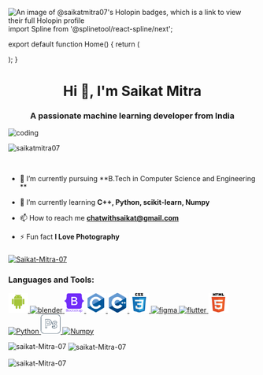 <script type="module" src="https://unpkg.com/@splinetool/viewer@1.9.28/build/spline-viewer.js"></script>
<spline-viewer url="https://prod.spline.design/hIP232HO5bcSS1IN/scene.splinecode"></spline-viewer>
![An image of @saikatmitra07's Holopin badges, which is a link to view their full Holopin profile](https://holopin.me/saikatmitra07)
import Spline from '@splinetool/react-spline/next';

export default function Home() {
  return (
    <main>
      <Spline
        scene="https://prod.spline.design/hIP232HO5bcSS1IN/scene.splinecode" 
      />
    </main>
  );
}

<h1 align="center">Hi 👋, I'm Saikat Mitra</h1>
<h3 align="center">A passionate machine learning developer from India</h3>
<img aling="right" alt="coding" widht="400" src="https://miro.medium.com/v2/resize:fit:1400/0*M50IPKZz58Fyy178.gif">

<p align="left"> <img src="https://komarev.com/ghpvc/?username=saikatmitra07&label=Profile%20views&color=0e75b6&style=flat" alt="saikatmitra07" /> </p>

<p align="left"> <a href="https://twitter.com/" target="blank"><img src="https://img.shields.io/twitter/follow/?logo=twitter&style=for-the-badge" alt="" /></a> </p>

- 🔭 I’m currently pursuing **B.Tech in Computer Science and Engineering **

- 🌱 I’m currently learning **C++, Python, scikit-learn, Numpy**

- 📫 How to reach me **chatwithsaikat@gmail.com**

- ⚡ Fun fact **I Love Photography**

<h3 align="left"> </h3>
<p align="left"> <a href="https://github.com/ryo-ma/github-profile-trophy"><img src="https://github-profile-trophy.vercel.app/?username=Shymyth" alt="Saikat-Mitra-07" /></a> </p>
<p align="left">
</p>

<h3 align="left">Languages and Tools:</h3>
<p align="left"> <a href="https://developer.android.com" target="_blank" rel="noreferrer"> <img src="https://raw.githubusercontent.com/devicons/devicon/master/icons/android/android-original-wordmark.svg" alt="android" width="40" height="40"/> </a> <a href="https://www.blender.org/" target="_blank" rel="noreferrer"> <img src="https://download.blender.org/branding/community/blender_community_badge_white.svg" alt="blender" width="40" height="40"/> </a> <a href="https://getbootstrap.com" target="_blank" rel="noreferrer"> <img src="https://raw.githubusercontent.com/devicons/devicon/master/icons/bootstrap/bootstrap-plain-wordmark.svg" alt="bootstrap" width="40" height="40"/> </a> <a href="https://www.cprogramming.com/" target="_blank" rel="noreferrer"> <img src="https://raw.githubusercontent.com/devicons/devicon/master/icons/c/c-original.svg" alt="c" width="40" height="40"/> </a> <a href="https://www.w3schools.com/cpp/" target="_blank" rel="noreferrer"> <img src="https://raw.githubusercontent.com/devicons/devicon/master/icons/cplusplus/cplusplus-original.svg" alt="cplusplus" width="40" height="40"/> </a> <a href="https://www.w3schools.com/css/" target="_blank" rel="noreferrer"> <img src="https://raw.githubusercontent.com/devicons/devicon/master/icons/css3/css3-original-wordmark.svg" alt="css3" width="40" height="40"/> </a> <a href="https://www.figma.com/" target="_blank" rel="noreferrer"> <img src="https://www.vectorlogo.zone/logos/figma/figma-icon.svg" alt="figma" width="40" height="40"/> </a> <a href="https://flutter.dev" target="_blank" rel="noreferrer"> <img src="https://www.vectorlogo.zone/logos/flutterio/flutterio-icon.svg" alt="flutter" width="40" height="40"/> </a> <a href="https://www.w3.org/html/" target="_blank" rel="noreferrer"> <img src="https://raw.githubusercontent.com/devicons/devicon/master/icons/html5/html5-original-wordmark.svg" alt="html5" width="40" height="40"/> </a> <a href="https://python.org" target="_blank" rel="noreferrer"> <img src="https://upload.wikimedia.org/wikipedia/commons/thumb/c/c3/Python-logo-notext.svg/1869px-Python-logo-notext.svg.png" alt="Python" width="40" height="40"/> </a> <a href="https://www.photoshop.com/en" target="_blank" rel="noreferrer"> <img src="https://raw.githubusercontent.com/devicons/devicon/master/icons/photoshop/photoshop-line.svg" alt="photoshop" width="40" height="40"/> </a>
<a href="https://numpy.org" target="_blank" rel="noreferrer"> <img src="https://cdn.worldvectorlogo.com/logos/numpy-1.svg" alt="Numpy" width="40" height="40"/> </a> </p>

<p><img align="left" src="https://github-readme-stats.vercel.app/api/top-langs?username=Shymyth&show_icons=true&locale=en&layout=compact" alt="saikat-Mitra-07" /></p>

<p>&nbsp;<img align="center" src="https://github-readme-stats.vercel.app/api?username=Shymyth&show_icons=true&locale=en" alt="saikat-Mitra-07" /></p>

<p><img align="center" src="https://github-readme-streak-stats.herokuapp.com/?user=Shymyth&" alt="saikat-Mitra-07" /></p>
